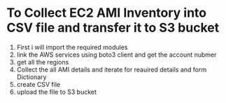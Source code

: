 # To Collect EC2 AMI Inventory into CSV file and transfer it to S3 bucket

1. First i will import the required modules
2. link the AWS services using boto3 client and get the account nubmer
3. get all the regions
4. Collect the all AMI details and iterate for reauired details and form Dictionary
5. create CSV file
6. upload the file to S3 bucket